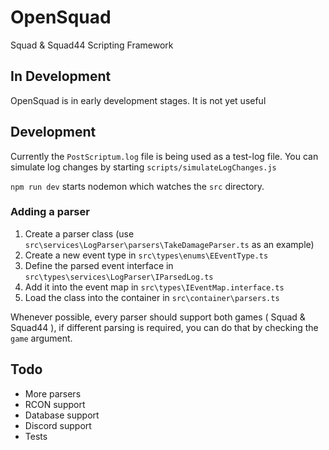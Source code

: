 # OpenSquad

Squad & Squad44 Scripting Framework

## In Development

OpenSquad is in early development stages. It is not yet useful

## Development

Currently the `PostScriptum.log` file is being used as a test-log file. You can simulate log changes by starting `scripts/simulateLogChanges.js`

`npm run dev` starts nodemon which watches the `src` directory.

### Adding a parser

1. Create a parser class (use `src\services\LogParser\parsers\TakeDamageParser.ts` as an example)
2. Create a new event type in `src\types\enums\EEventType.ts`
3. Define the parsed event interface in `src\types\services\LogParser\IParsedLog.ts`
4. Add it into the event map in `src\types\IEventMap.interface.ts`
5. Load the class into the container in `src\container\parsers.ts`

Whenever possible, every parser should support both games ( Squad & Squad44 ), if different parsing is required, you can do that by checking the `game` argument.

## Todo

- More parsers
- RCON support
- Database support
- Discord support
- Tests
